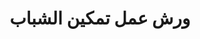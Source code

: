 ---
location: "الرباط - المغرب"
title: "ورش عمل تمكين الشباب"
pricetag: 0
description: "قدم الدعم لشباب الرباط من خلال إجراء ورش عمل لتمكينهم تركز على بناء المهارات وتوجيههم في مساراتهم المهنية وتطويرهم الشخصي. سيعمل المتطوعون مع المنظمات المحلية لتوجيه وإلهام الشباب، مساعدينهم على تحقيق قدراتهم الكاملة والمساهمة بشكل إيجابي في مجتمعاتهم."
thumbnail : "https://images.unsplash.com/uploads/1412273646059cc129bb5/eae0a1da?q=80&w=1470&auto=format&fit=crop&ixlib=rb-4.0.3&ixid=M3wxMjA3fDB8MHxwaG90by1wYWdlfHx8fGVufDB8fHx8fA%3D%3D"
type: extra
---